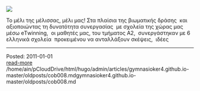 [![](http://2.bp.blogspot.com/-fcyKaiBbFL0/VWMNTN1i12I/AAAAAAAAAcM/vGBeY6CX7C4/s200/etwinning.jpg)](http://2.bp.blogspot.com/-fcyKaiBbFL0/VWMNTN1i12I/AAAAAAAAAcM/vGBeY6CX7C4/s1600/etwinning.jpg)  

Το μέλι της μέλισσας, μέλι μας!
Στα πλαίσια της βιωματικής δράσης  
και αξιοποιώντας τη δυνατότητα συνεργασίας  
με σχολεία της χώρας μας μέσω eΤwinning,  
οι μαθητές μας, του τμήματος Α2,  
συνεργάστηκαν με 6 ελληνικά σχολεία  
προκειμένου να ανταλλάξουν σκέψεις,  
ιδέες
<br>
<hr>
<div class='readmore'>
Posted: 2011-01-01
<br><a class="readmorelink" href="../gymnasioker4.github.io-master/oldposts/cob008.md">read-more</a><br>/home/ain/pCloudDrive/html/hugo/admin/articles/gymnasioker4.github.io-master/oldposts/cob008.md<bd>gymnasioker4.github.io-master/oldposts/cob008.md
<br><br><br>
</div>

